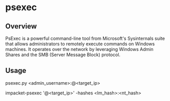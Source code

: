 # psexec

## Overview

PsExec is a powerful command-line tool from Microsoft's Sysinternals suite that allows administrators to remotely execute commands on Windows machines. It operates over the network by leveraging Windows Admin Shares and the SMB (Server Message Block) protocol.

## Usage

psexec.py <admin_username>:<password>@<target_ip>

impacket-psexec '<username>@<target_ip>' -hashes <lm_hash>:<nt_hash>
